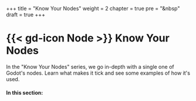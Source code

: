 +++
title = "Know Your Nodes"
weight = 2
chapter = true
pre = "<i class='far fa-circle fa-fw'></i>&nbsp"
draft = true
+++

# {{< gd-icon Node >}} Know Your Nodes

In the "Know Your Nodes" series, we go in-depth with a single one of Godot's nodes. Learn what makes it tick and see some examples of how it's used.

#### In this section:

<!-- {{% children  sort="weight" depth="2" %}} -->